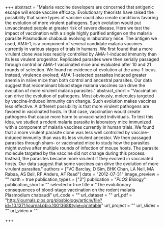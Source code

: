 +++
abstract = "Malaria vaccine developers are concerned that antigenic escape will erode vaccine efficacy. Evolutionary theorists have raised the possibility that some types of vaccine could also create conditions favoring the evolution of more virulent pathogens. Such evolution would put unvaccinated people at greater risk of severe disease. Here we test the impact of vaccination with a single highly purified antigen on the malaria parasite Plasmodium chabaudi evolving in laboratory mice. The antigen we used, AMA-1, is a component of several candidate malaria vaccines currently in various stages of trials in humans. We first found that a more virulent clone was less readily controlled by AMA-1-induced immunity than its less virulent progenitor. Replicated parasites were then serially passaged through control or AMA-1 vaccinated mice and evaluated after 10 and 21 rounds of selection. We found no evidence of evolution at the ama-1 locus. Instead, virulence evolved; AMA-1-selected parasites induced greater anemia in naïve mice than both control and ancestral parasites. Our data suggest that recombinant blood stage malaria vaccines can drive the evolution of more virulent malaria parasites."
abstract_short = "Vaccination can drive the evolution of pathogens. Most obviously, molecules targeted by vaccine-induced immunity can change. Such evolution makes vaccines less effective. A different possibility is that more virulent pathogens are favored in vaccinated hosts. In that case, vaccination would create pathogens that cause more harm to unvaccinated individuals. To test this idea, we studied a rodent malaria parasite in laboratory mice immunized with a component of malaria vaccines currently in human trials. We found that a more virulent parasite clone was less well controlled by vaccine-induced immunity than was its less virulent ancestor. We then passaged parasites through sham- or vaccinated mice to study how the parasites might evolve after multiple rounds of infection of mouse hosts. The parasite molecule targeted by the vaccine did not change during this process. Instead, the parasites became more virulent if they evolved in vaccinated hosts. Our data suggest that some vaccines can drive the evolution of more virulent parasites."
authors = ["VC Barclay, D Sim, BHK Chan, LA Nell, MA Rabaa, AS Bell, RF Anders, AF Read"]
date = "2012-07-31"
image_preview = ""
math = true
publication_types = ["2"]
publication = "*PLOS Biology*"
publication_short = ""
selected = true
title = "The evolutionary consequences of blood-stage vaccination on the rodent malaria Plasmodium chabaudi"
url_code = ""
url_dataset = ""
url_pdf = "http://journals.plos.org/plosbiology/article/file?id=10.1371/journal.pbio.1001368&type=printable"
url_project = ""
url_slides = ""
url_video = ""

+++
